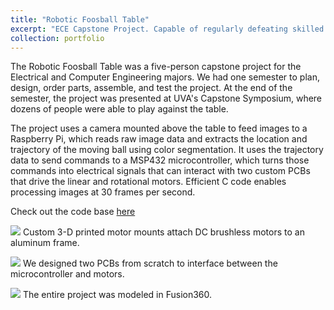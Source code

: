 ```yaml
---
title: "Robotic Foosball Table"
excerpt: "ECE Capstone Project. Capable of regularly defeating skilled human opponents. <br/><br/><img src='/images/foosball1_img.png'>"
collection: portfolio
---
```


The Robotic Foosball Table was a five-person capstone project for the Electrical and Computer Engineering majors. We had one semester to plan, design, order parts, assemble, and test the project. At the end of the semester, the project was presented at UVA's Capstone Symposium, where dozens of people were able to play against the table. 

The project uses a camera mounted above the table to feed images to a Raspberry Pi, which reads raw image data and extracts the location and trajectory of the moving ball using color segmentation. It uses the trajectory data to send commands to a MSP432 microcontroller, which turns those commands into electrical signals that can interact with two custom PCBs that drive the linear and rotational motors. Efficient C code enables processing images at 30 frames per second. 

Check out the code base [here](http://github.com/capstone)

![](http://github.com/zacharyyahn/zacharyyahn.github.io/images/foosball3.png)
Custom 3-D printed motor mounts attach DC brushless motors to an aluminum frame.

![](http://github.com/zacharyyahn/zacharyyahn.github.io/images/foosball2.png)
We designed two PCBs from scratch to interface between the microcontroller and motors. 

![](http://github.com/zacharyyahn/zacharyyahn.github.io/images/foosball5.png)
The entire project was modeled in Fusion360. 
